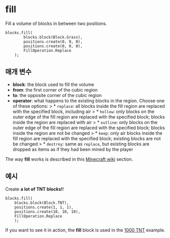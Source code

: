 # fill

Fill a volume of blocks in between two positions.

```sig
blocks.fill(
        blocks.block(Block.Grass),
        positions.create(0, 0, 0),
        positions.create(0, 0, 0),
        FillOperation.Replace
    );
```

## 매개 변수

* **block**: the block used to fill the volume
* **from**: the first corner of the cubic region
* **to**: the opposite corner of the cubic region
* **operator**: what happens to the existing blocks in the region. Choose one of these options: > * `replace`: all blocks inside the fill region are replaced with the specified block, including air > * `hollow`: only blocks on the outer edge of the fill region are replaced with the specified block; blocks inside the region are replaced with air > * `outline`: only blocks on the outer edge of the fill region are replaced with the specified block; blocks inside the region are not be changed > * `keep`: only air blocks inside the fill region are replaced with the specified block; existing blocks are not be changed > * `destroy`: same as `replace`, but existing blocks are dropped as items as if they had been mined by the player

The way **fill** works is described in this [Minecraft wiki](http://minecraft.gamepedia.com/Commands#fill) section.

## 예시

Create **a lot of TNT blocks!**!

```blocks
blocks.fill(
    blocks.block(Block.TNT), 
    positions.create(1, 1, 1), 
    positions.create(10, 10, 10),
    FillOperation.Replace
    );
```

If you want to see it in action, the **fill** block is used in the [1000 TNT](/examples/1000-TNT) example.